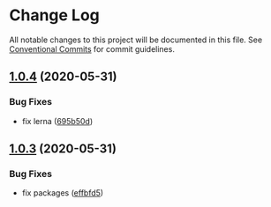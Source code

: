 # Change Log

All notable changes to this project will be documented in this file.
See [Conventional Commits](https://conventionalcommits.org) for commit guidelines.

## [1.0.4](https://github.com/SanderV1992/eslint-config/compare/v1.0.3...v1.0.4) (2020-05-31)


### Bug Fixes

* fix lerna ([695b50d](https://github.com/SanderV1992/eslint-config/commit/695b50d7f13efb8b0af19c6b9cfd782df4197ac5))





## [1.0.3](https://github.com/SanderV1992/eslint-config/compare/v1.0.2...v1.0.3) (2020-05-31)


### Bug Fixes

* fix packages ([effbfd5](https://github.com/SanderV1992/eslint-config/commit/effbfd569675285277790c887788ee65cab76e4f))

